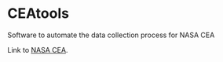 # CEAtools
Software to automate the data collection process for NASA CEA

Link to <a href="https://cearun.grc.nasa.gov/">NASA CEA</a>.
